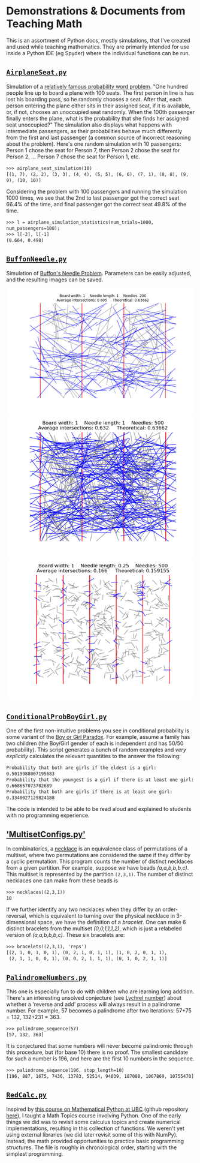 # Demonstrations & Documents from Teaching Math
This is an assortment of Python docs, mostly simulations, that I've created and used while teaching mathematics.  They are primarily intended for use inside a Python IDE (eg Spyder) where the individual functions can be run.

## [`AirplaneSeat.py`](AirplaneSeat.py)
Simulation of a [relatively famous probability word problem](https://www3.nd.edu/~dgalvin1/Probpuz/probpuz3.html). "One hundred people line up to board a plane with 100 seats. The first person in line is has lost his boarding pass, so he randomly chooses a seat. After that, each person entering the plane either sits in their assigned seat, if it is available, or, if not, chooses an unoccupied seat randomly.  When the 100th passenger finally enters the plane, what is the probability that she finds her assigned seat unoccupied?"  The simulation also displays what happens with intermediate passengers, as their probabilities behave much differently from the first and last passenger (a common source of incorrect reasoning about the problem).  Here's one random simulation with 10 passengers: Person 1 chose the seat for Person 7, then Person 2 chose the seat for Person 2, ... Person 7 chose the seat for Person 1, etc.
```
>>> airplane_seat_simulation(10)
[(1, 7), (2, 2), (3, 3), (4, 4), (5, 5), (6, 6), (7, 1), (8, 8), (9, 9), (10, 10)]
```
Considering the problem with 100 passengers and running the simulation 1000 times, we see that the 2nd to last passenger got the correct seat 66.4% of the time, and final passenger got the correct seat 49.8% of the time.
```
>>> l = airplane_simulation_statistics(num_trials=1000, num_passengers=100);
>>> l[-2], l[-1]
(0.664, 0.498)
```

## [`BuffonNeedle.py`](BuffonNeedle.py)
Simulation of [Buffon's Needle Problem](https://en.wikipedia.org/wiki/Buffon's_needle_problem).  Parameters can be easily adjusted, and the resulting images can be saved.

![BuffonNeedlePic](pictures/BuffonNeedlePic.png) ![BuffonNeedlePic2](pictures/BuffonNeedlePic2.png) ![BuffonNeedlePic3](pictures/BuffonNeedlePic3.png)

## [`ConditionalProbBoyGirl.py`](ConditionalProbBoyGirl.py)
One of the first non-intuitive problems you see in conditional probability is some variant of the [Boy or Girl Paradox](https://en.wikipedia.org/wiki/Boy_or_Girl_paradox).  For example, assume a family has two children (the Boy/Girl gender of each is independent and has 50/50 probability).   This script generates a bunch of random examples and *very explicitly* calculates the relevant quantities to the answer the following:
```
Probability that both are girls if the eldest is a girl: 0.5019988007195683
Probability that the youngest is a girl if there is at least one girl: 0.668657073702689
Probability that both are girls if there is at least one girl: 0.3340027129824188
```
The code is intended to be able to be read aloud and explained to students with no programming experience.

## ['MultisetConfigs.py'](MultisetConfigs.py)
In combinatorics, a [necklace](https://en.wikipedia.org/wiki/Necklace_(combinatorics)) is an equivalence class of permutations of a multiset, where two permutations are considered the same if they differ by a cyclic permutation. This program counts the number of distinct necklaces from a given partition.  For example, suppose we have beads *(a,a,b,b,b,c)*. This multiset is represented by the partition `(2,3,1)`. The number of distinct necklaces one can make from these beads is
```
>>> necklaces((2,3,1))
10
```
If we further identify any two necklaces when they differ by an order-reversal, which is equivalent to turning over the physical necklace in 3-dimensional space, we have the definition of a *bracelet*. One can make 6 distinct bracelets from the multiset *(0,0,1,1,1,2)*, which is just a relabeled version of *(a,a,b,b,b,c)*. These six bracelets are:
```
>>> bracelets((2,3,1), 'reps')
[(2, 1, 0, 1, 0, 1), (0, 2, 1, 0, 1, 1), (1, 0, 2, 0, 1, 1),
 (2, 1, 1, 0, 0, 1), (0, 0, 2, 1, 1, 1), (0, 1, 0, 2, 1, 1)]
```

## [`PalindromeNumbers.py`](PalindromeNumbers.py)
This one is especially fun to do with children who are learning long addition.  There's an interesting unsolved conjecture (see [Lychrel number](https://en.wikipedia.org/wiki/Lychrel_number)) about whether a 'reverse and add' process will always result in a palindrome number.  For example, 57 becomes a palindrome after two iterations: 57+75 = 132, 132+231 = 363.
```
>>> palindrome_sequence(57)
[57, 132, 363]
```
It is conjectured that some numbers will never become palindromic through this procedure, but (for base 10) there is no proof.  The smallest candidate for such a number is 196, and here are the first 10 numbers in the sequence.
```
>>> palindrome_sequence(196, stop_length=10)
[196, 887, 1675, 7436, 13783, 52514, 94039, 187088, 1067869, 10755470]
```

## [`RedCalc.py`](RedCalc.py)
Inspired by [this course on Mathematical Python at UBC](https://personal.math.ubc.ca/~pwalls/math-python/) (github repository [here](https://github.com/patrickwalls/mathematical-python)), I taught a Math Topics course involving Python.  One of the early things we did was to revisit some calculus topics and create numerical implementations, resulting in this collection of functions.  We weren't yet using external libraries (we did later revisit some of this with NumPy).  Instead, the math provided opportunities to practice basic programming structures.  The file is roughly in chronological order, starting with the simplest programming.
